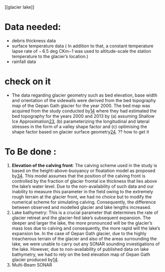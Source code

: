 [[glacier lake]]

# Data needed:
* debris thickness data
* surface temperature data ( In addition to that, a constant temperature lapse rate of − 6.5 deg CKm−1 was used to altitude-scale the station temperature to the glacier’s location.)
* rainfall data

# check on it 

* The data regarding glacier geometry such as bed elevation, base width and orientation of the sidewalls were derived from the bed topography map of the Gepan Gath glacier for the year 2000. The bed map was acquired from the study conducted by[14](https://www.nature.com/articles/s41598-023-28144-8#ref-CR14 "Pandit, A. & Ramsankaran, R. Modeling ice thickness distribution and storage volume of glaciers in Chandra Basin, western Himalayas. J. Mt. Sci. 17, 2011–2022 (2020).") where they had estimated the bed topography for the years 2000 and 2013 by (a) assuming Shallow Ice Approximation[23](https://www.nature.com/articles/s41598-023-28144-8#ref-CR23 "Hutter, K. Theoretical Glaciology (Springer, Netherlands, 1983)."), (b) parameterizing the longitudinal and lateral stresses in the form of a valley shape factor and (c) optimising the shape factor based on glacier surface geometry[24](https://www.nature.com/articles/s41598-023-28144-8#ref-CR24 "Ramsankaran, R. A. A. J., Pandit, A. & Azam, M. F. Spatially distributed ice-thickness modelling for Chhota Shigri Glacier in western Himalayas India. Int. J. Remote Sens. 39, 3320–3343 (2018)."). ??   how to get it 

# To Be done :
1) **Elevation of the calving front**: The calving scheme used in the study is based on the height-above-buoyancy or floatation model as proposed by[34](https://www.nature.com/articles/s41598-023-28144-8#ref-CR34 "Vieli, A., Funk, M. & Blatter, H. Flow dynamics of tidewater glaciers: a numerical modelling approach. J. Glaciol. 47, 595–606 (2001)."). This model assumes that the position of the calving front is controlled by the fraction of glacier frontal ice thickness that lies above the lake’s water level. Due to the non-availability of such data and our inability to measure this parameter in the field owing to the extremely rough terrain at the glacier front, we had no choice but to modify the numerical scheme for simulating calving. Consequently, the difference between observed and modelled glacier and lake lengths increased.
2) Lake bathymetry: This is a crucial parameter that determines the rate of glacier retreat and the glacier-fed lake’s subsequent expansion. The deeper and larger the lake, the more pronounced will be the glacier’s mass loss due to calving and consequently, the more rapid will the lake’s expansion be. In the case of Gepan Gath glacier, due to the highly treacherous terrain of the glacier and also of the areas surrounding the lake, we were unable to carry out any SONAR sounding investigations of the lake. However, due to non-availability of published data on lake bathymetry, we had to rely on the bed elevation map of Gepan Gath glacier produced by[14](https://www.nature.com/articles/s41598-023-28144-8#ref-CR14 "Pandit, A. & Ramsankaran, R. Modeling ice thickness distribution and storage volume of glaciers in Chandra Basin, western Himalayas. J. Mt. Sci. 17, 2011–2022 (2020).").
3) Multi-Beam SONAR

